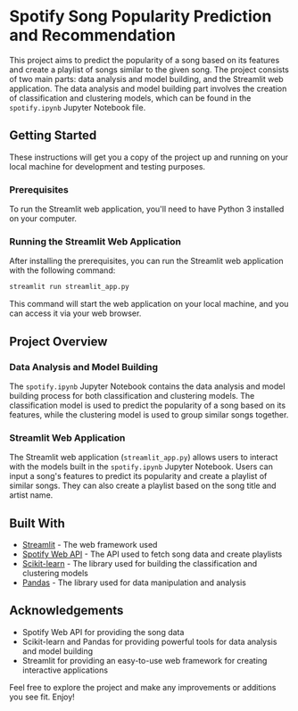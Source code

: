 # Spotify Song Popularity Prediction and Recommendation

This project aims to predict the popularity of a song based on its features and create a playlist of songs similar to the given song. The project consists of two main parts: data analysis and model building, and the Streamlit web application. The data analysis and model building part involves the creation of classification and clustering models, which can be found in the `spotify.ipynb` Jupyter Notebook file.

## Getting Started

These instructions will get you a copy of the project up and running on your local machine for development and testing purposes.

### Prerequisites

To run the Streamlit web application, you'll need to have Python 3 installed on your computer.

### Running the Streamlit Web Application

After installing the prerequisites, you can run the Streamlit web application with the following command:

```bash
streamlit run streamlit_app.py
```

This command will start the web application on your local machine, and you can access it via your web browser.

## Project Overview

### Data Analysis and Model Building

The `spotify.ipynb` Jupyter Notebook contains the data analysis and model building process for both classification and clustering models. The classification model is used to predict the popularity of a song based on its features, while the clustering model is used to group similar songs together.

### Streamlit Web Application

The Streamlit web application (`streamlit_app.py`) allows users to interact with the models built in the `spotify.ipynb` Jupyter Notebook. Users can input a song's features to predict its popularity and create a playlist of similar songs. They can also create a playlist based on the song title and artist name.

## Built With

* [Streamlit](https://www.streamlit.io/) - The web framework used
* [Spotify Web API](https://developer.spotify.com/documentation/web-api/) - The API used to fetch song data and create playlists
* [Scikit-learn](https://scikit-learn.org/) - The library used for building the classification and clustering models
* [Pandas](https://pandas.pydata.org/) - The library used for data manipulation and analysis

## Acknowledgements

* Spotify Web API for providing the song data
* Scikit-learn and Pandas for providing powerful tools for data analysis and model building
* Streamlit for providing an easy-to-use web framework for creating interactive applications

Feel free to explore the project and make any improvements or additions you see fit. Enjoy!
